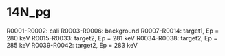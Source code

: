 # 14N_pg

R0001-R0002: cali
R0003-R0006: background
R0007-R0014: target1, Ep = 280 keV
R0015-R0033: target2, Ep = 281 keV
R0034-R0038: target2, Ep = 285 keV
R0039-R0042: target2, Ep = 283 keV